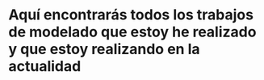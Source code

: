 # Aquí encontrarás todos los trabajos de modelado que estoy he realizado y que estoy realizando en la actualidad
